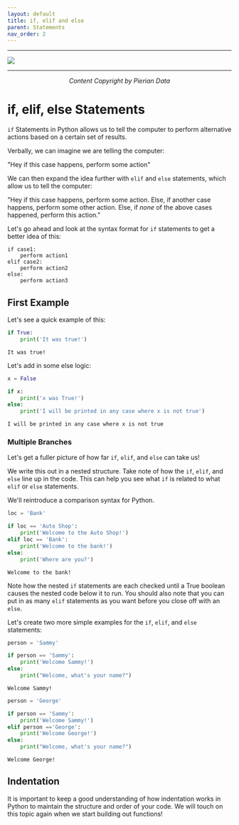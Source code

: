 ```yaml
---
layout: default
title: if, elif and else
parent: Statements
nav_order: 2
---
```

___

<a href='https://www.udemy.com/user/joseportilla/'><img src='../Pierian_Data_Logo.png'/></a>
___
<center><em>Content Copyright by Pierian Data</em></center>

# if, elif, else Statements

<code>if</code> Statements in Python allows us to tell the computer to perform alternative actions based on a certain set of results.

Verbally, we can imagine we are telling the computer:

"Hey if this case happens, perform some action"

We can then expand the idea further with <code>elif</code> and <code>else</code> statements, which allow us to tell the computer:

"Hey if this case happens, perform some action. Else, if another case happens, perform some other action. Else, if *none* of the above cases happened, perform this action."

Let's go ahead and look at the syntax format for <code>if</code> statements to get a better idea of this:

    if case1:
        perform action1
    elif case2:
        perform action2
    else: 
        perform action3

## First Example

Let's see a quick example of this:


```python
if True:
    print('It was true!')
```

    It was true!
    

Let's add in some else logic:


```python
x = False

if x:
    print('x was True!')
else:
    print('I will be printed in any case where x is not true')
```

    I will be printed in any case where x is not true
    

### Multiple Branches

Let's get a fuller picture of how far <code>if</code>, <code>elif</code>, and <code>else</code> can take us!

We write this out in a nested structure. Take note of how the <code>if</code>, <code>elif</code>, and <code>else</code> line up in the code. This can help you see what <code>if</code> is related to what <code>elif</code> or <code>else</code> statements.

We'll reintroduce a comparison syntax for Python.


```python
loc = 'Bank'

if loc == 'Auto Shop':
    print('Welcome to the Auto Shop!')
elif loc == 'Bank':
    print('Welcome to the bank!')
else:
    print('Where are you?')
```

    Welcome to the bank!
    

Note how the nested <code>if</code> statements are each checked until a True boolean causes the nested code below it to run. You should also note that you can put in as many <code>elif</code> statements as you want before you close off with an <code>else</code>.

Let's create two more simple examples for the <code>if</code>, <code>elif</code>, and <code>else</code> statements:


```python
person = 'Sammy'

if person == 'Sammy':
    print('Welcome Sammy!')
else:
    print("Welcome, what's your name?")
```

    Welcome Sammy!
    


```python
person = 'George'

if person == 'Sammy':
    print('Welcome Sammy!')
elif person =='George':
    print('Welcome George!')
else:
    print("Welcome, what's your name?")
```

    Welcome George!
    

## Indentation

It is important to keep a good understanding of how indentation works in Python to maintain the structure and order of your code. We will touch on this topic again when we start building out functions!
